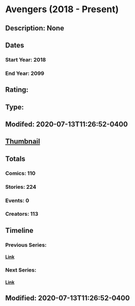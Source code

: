 # Avengers (2018 - Present)
## Description: None
## Dates
### Start Year: 2018
### End Year: 2099
## Rating: 
## Type: 
## Modifed: 2020-07-13T11:26:52-0400
## [Thumbnail](http://i.annihil.us/u/prod/marvel/i/mg/1/70/5ae0da3be00ff.jpg)
## Totals
### Comics: 110
### Stories: 224
### Events: 0
### Creators: 113
## Timeline
### Previous Series: 
#### [Link]()
### Next Series: 
#### [Link]()
## Modified: 2020-07-13T11:26:52-0400